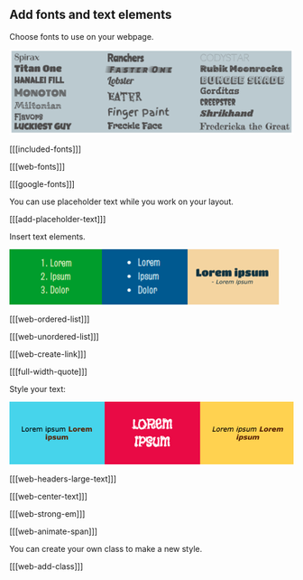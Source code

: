 ## Add fonts and text elements

Choose fonts to use on your webpage.

![All of the fonts available in the starter project. Each font title is written using the font style.](images/font-examples.png)

[[[included-fonts]]]

[[[web-fonts]]]

[[[google-fonts]]]

You can use placeholder text while you work on your layout.

[[[add-placeholder-text]]]

Insert text elements.

![An example strip containing an ordered list, an unordered list, and a quote.](images/list-quote-example.png)

[[[web-ordered-list]]]

[[[web-unordered-list]]]

[[[web-create-link]]]

[[[full-width-quote]]]

Style your text:

![A list with bold text in different colours.](images/strong-example.png)

[[[web-headers-large-text]]]

[[[web-center-text]]]

[[[web-strong-em]]]

[[[web-animate-span]]]

You can create your own class to make a new style.

[[[web-add-class]]]
